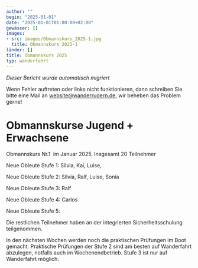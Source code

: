 ```yaml
---
author: ""
begin: "2025-01-01"
date: "2025-01-01T01:00:00+02:00"
gewässer: []
images:
- src: images/Obmannskurs_2025-1.jpg
  title: Obmannskurs 2025-1
länder: []
title: Obmannskurs 2025
typ: wanderfahrt
---
```



*Dieser Bericht wurde automatisch migriert*

Wenn Fehler auftreten oder links nicht funktionieren, dann schreiben Sie bitte eine Mail an website@wanderrudern.de, wir beheben das Problem gerne!



# Obmannskurse Jugend + Erwachsene


Obmannskurs Nr.1  im Januar 2025. Insgesamt 20 Teilnehmer

Neue Obleute Stufe 1: Silvia, Kai, Luise,

Neue Obleute Stufe 2: Silvia, Ralf, Luise, Sonia

Neue Obleute Stufe 3: Ralf

Neue Obleute Stufe 4: Carlos

Neue Obleute Stufe 5:

Die restlichen Teilnehmer haben an der integrierten Sicherheitsschulung teilgenommen.

In den nächsten Wochen werden noch die praktischen Prüfungen im Boot gemacht. Praktische Prüfungen der Stufe 2 sind am besten auf Wanderfahrt abzulegen, notfalls auch im Wochenendbetrieb. Stufe 3 ist nur auf Wanderfahrt möglich.